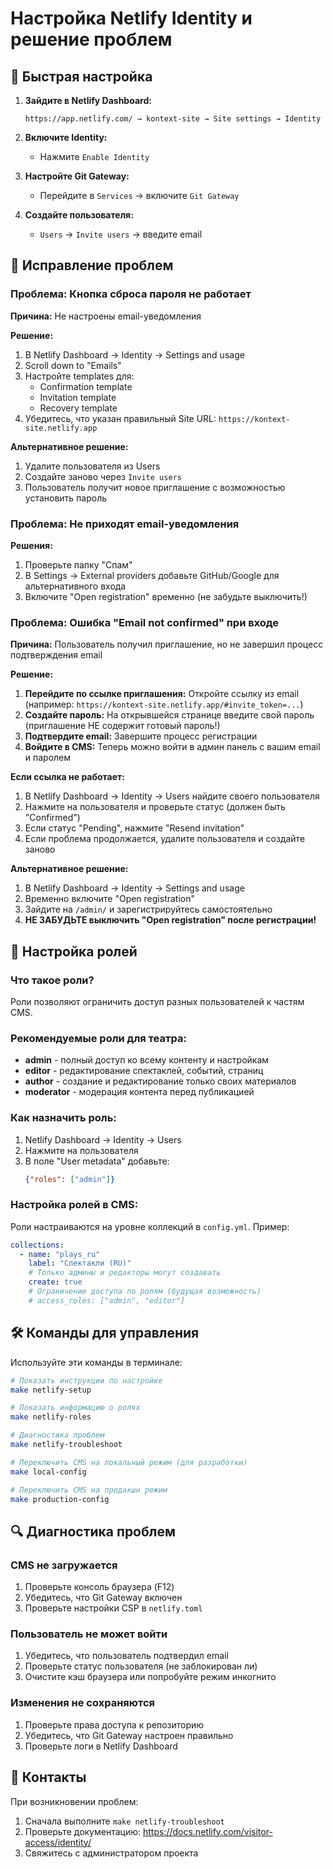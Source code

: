 # Настройка Netlify Identity и решение проблем

## 🚀 Быстрая настройка

1. **Зайдите в Netlify Dashboard:**
   ```
   https://app.netlify.com/ → kontext-site → Site settings → Identity
   ```

2. **Включите Identity:**
   - Нажмите `Enable Identity`

3. **Настройте Git Gateway:**
   - Перейдите в `Services` → включите `Git Gateway`

4. **Создайте пользователя:**
   - `Users` → `Invite users` → введите email

## 🔧 Исправление проблем

### Проблема: Кнопка сброса пароля не работает

**Причина:** Не настроены email-уведомления

**Решение:**
1. В Netlify Dashboard → Identity → Settings and usage
2. Scroll down to "Emails"
3. Настройте templates для:
   - Confirmation template
   - Invitation template
   - Recovery template
4. Убедитесь, что указан правильный Site URL: `https://kontext-site.netlify.app`

**Альтернативное решение:**
1. Удалите пользователя из Users
2. Создайте заново через `Invite users`
3. Пользователь получит новое приглашение с возможностью установить пароль

### Проблема: Не приходят email-уведомления

**Решения:**
1. Проверьте папку "Спам"
2. В Settings → External providers добавьте GitHub/Google для альтернативного входа
3. Включите "Open registration" временно (не забудьте выключить!)

### Проблема: Ошибка "Email not confirmed" при входе

**Причина:** Пользователь получил приглашение, но не завершил процесс подтверждения email

**Решение:**
1. **Перейдите по ссылке приглашения:** Откройте ссылку из email (например: `https://kontext-site.netlify.app/#invite_token=...`)
2. **Создайте пароль:** На открывшейся странице введите свой пароль (приглашение НЕ содержит готовый пароль!)
3. **Подтвердите email:** Завершите процесс регистрации
4. **Войдите в CMS:** Теперь можно войти в админ панель с вашим email и паролем

**Если ссылка не работает:**
1. В Netlify Dashboard → Identity → Users найдите своего пользователя
2. Нажмите на пользователя и проверьте статус (должен быть "Confirmed") 
3. Если статус "Pending", нажмите "Resend invitation"
4. Если проблема продолжается, удалите пользователя и создайте заново

**Альтернативное решение:**
1. В Netlify Dashboard → Identity → Settings and usage
2. Временно включите "Open registration" 
3. Зайдите на `/admin/` и зарегистрируйтесь самостоятельно
4. **НЕ ЗАБУДЬТЕ выключить "Open registration" после регистрации!**

## 👥 Настройка ролей

### Что такое роли?
Роли позволяют ограничить доступ разных пользователей к частям CMS.

### Рекомендуемые роли для театра:

- **admin** - полный доступ ко всему контенту и настройкам
- **editor** - редактирование спектаклей, событий, страниц  
- **author** - создание и редактирование только своих материалов
- **moderator** - модерация контента перед публикацией

### Как назначить роль:

1. Netlify Dashboard → Identity → Users
2. Нажмите на пользователя
3. В поле "User metadata" добавьте:
   ```json
   {"roles": ["admin"]}
   ```

### Настройка ролей в CMS:

Роли настраиваются на уровне коллекций в `config.yml`. Пример:

```yaml
collections:
  - name: "plays_ru"
    label: "Спектакли (RU)"
    # Только админы и редакторы могут создавать
    create: true
    # Ограничение доступа по ролям (будущая возможность)
    # access_roles: ["admin", "editor"]
```

## 🛠 Команды для управления

Используйте эти команды в терминале:

```bash
# Показать инструкции по настройке
make netlify-setup

# Показать информацию о ролях  
make netlify-roles

# Диагностика проблем
make netlify-troubleshoot

# Переключить CMS на локальный режим (для разработки)
make local-config

# Переключить CMS на продакшн режим
make production-config
```

## 🔍 Диагностика проблем

### CMS не загружается
1. Проверьте консоль браузера (F12)
2. Убедитесь, что Git Gateway включен
3. Проверьте настройки CSP в `netlify.toml`

### Пользователь не может войти
1. Убедитесь, что пользователь подтвердил email
2. Проверьте статус пользователя (не заблокирован ли)
3. Очистите кэш браузера или попробуйте режим инкогнито

### Изменения не сохраняются
1. Проверьте права доступа к репозиторию
2. Убедитесь, что Git Gateway настроен правильно
3. Проверьте логи в Netlify Dashboard

## 📧 Контакты

При возникновении проблем:
1. Сначала выполните `make netlify-troubleshoot`
2. Проверьте документацию: https://docs.netlify.com/visitor-access/identity/
3. Свяжитесь с администратором проекта
